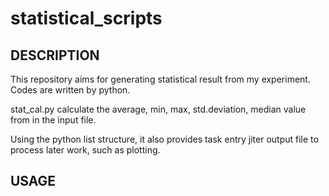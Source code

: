 statistical_scripts
===================


DESCRIPTION
-----------
This repository aims for generating statistical result from my experiment. 
Codes are written by python. 

stat_cal.py calculate the average, min, max, std.deviation, median value 
from in the input file.

Using the python list structure, 
it also provides task entry jiter output file 
to process later work, such as plotting.  

USAGE
-----------

